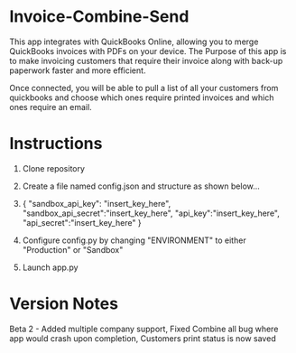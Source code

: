 # Invoice-Combine-Send

This app integrates with QuickBooks Online, allowing you to merge QuickBooks invoices with PDFs on your device. The Purpose of this app is to make invoicing customers that require their invoice along with back-up paperwork faster and more efficient.

Once connected, you will be able to pull a list of all your customers from quickbooks and choose which ones require printed invoices and which ones require an email.


# Instructions

1. Clone repository
2. Create a file named config.json and structure as shown below...
3. {
    "sandbox_api_key": "insert_key_here",
    "sandbox_api_secret":"insert_key_here",
    "api_key":"insert_key_here",
    "api_secret":"insert_key_here"
}

4. Configure config.py by changing "ENVIRONMENT" to either "Production" or "Sandbox"
5. Launch app.py


# Version Notes

Beta 2 - Added multiple company support, Fixed Combine all bug where app would crash upon completion, Customers print status is now saved
